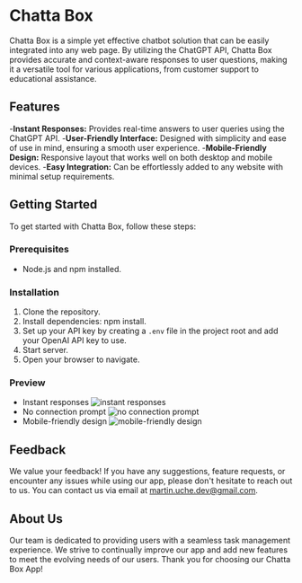 # Chatta Box
Chatta Box is a simple yet effective chatbot solution that can be easily integrated into any web page. By utilizing the ChatGPT API, Chatta Box provides accurate and context-aware responses to user questions, making it a versatile tool for various applications, from customer support to educational assistance.

## Features
-**Instant Responses:** Provides real-time answers to user queries using the ChatGPT API.
-**User-Friendly Interface:** Designed with simplicity and ease of use in mind, ensuring a smooth user experience.
-**Mobile-Friendly Design:** Responsive layout that works well on both desktop and mobile devices.
-**Easy Integration:** Can be effortlessly added to any website with minimal setup requirements.

## Getting Started
To get started with Chatta Box, follow these steps:

### Prerequisites
- Node.js and npm installed.

### Installation
1. Clone the repository.
2. Install dependencies: npm install.
3. Set up your API key by creating a `.env` file in the project root and add your OpenAI API key to use.
4. Start server.
5. Open your browser to navigate.

### Preview
- Instant responses
![instant responses](https://github.com/MarGit19/chatbot-app/assets/134662796/7e0e957e-2ff0-4fd8-85fb-9b2d9a55c1d2)
- No connection prompt
![no connection prompt](https://github.com/MarGit19/chatbot-app/assets/134662796/dccd4f4c-2c5f-4ae8-8bbe-c1c61539ba5a)
- Mobile-friendly design
![mobile-friendly design](https://github.com/MarGit19/chatbot-app/assets/134662796/dd875bbe-dcce-436e-bc2a-a13446d83023)

## Feedback
We value your feedback! If you have any suggestions, feature requests, or encounter any issues while using our app, please don't hesitate to reach out to us. You can contact us via email at martin.uche.dev@gmail.com.

## About Us
Our team is dedicated to providing users with a seamless task management experience. We strive to continually improve our app and add new features to meet the evolving needs of our users. Thank you for choosing our Chatta Box App!
